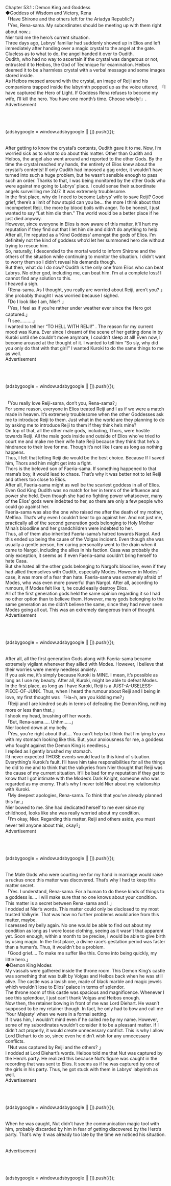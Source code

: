<br/>
<br/>
<br/>
Chapter 53.1 : Demon King and Goddess<br/>
◆Goddess of Wisdom and Victory, Rena<br/>
「Have Shirone and the others left for the Ariadya Republic?」<br/>
「Yes, Rena-sama. My subordinates should be meeting up with them right about now.」<br/>
Nier told me the hero’s current situation.<br/>
Three days ago, Labrys’ familiar had suddenly showed up in Elios and left immediately after handing over a magic crystal to the angel at the gate. Clueless as to what to do, the angel handed it over to Oudith.<br/>
Oudith, who had no way to ascertain if the crystal was dangerous or not, entrusted it to Heibos, the God of Technique for examination. Heibos deemed it to be a harmless crystal with a verbal message and some images stored inside.<br/>
As Heibos messed around with the crystal, an image of Reiji and his companions trapped inside the labyrinth popped up as the voice uttered, 「I have captured the Hero of Light. If Goddess Rena refuses to become my wife, I’ll kill the hero. You have one month’s time. Choose wisely!」.<br/>
Advertisement<br/>
<br/>
<br/>
<br/>
<br/>
     (adsbygoogle = window.adsbygoogle || []).push({});<br/>
<br/>
<br/>
After getting to know the crystal’s contents, Oudith gave it to me. Now, I’m worried sick as to what to do about this matter. Other than Oudith and Heibos, the angel also went around and reported to the other Gods. By the time the crystal reached my hands, the entirety of Elios knew about the crystal’s contents! If only Oudith had imposed a gag order, it wouldn’t have turned into such a huge problem, but he wasn’t sensible enough to pass such an order. Thanks to that, I was being monitored by the other Gods who were against me going to Labrys’ place. I could sense their subordinate angels surveilling me 24/7. It was extremely troublesome.<br/>
In the first place, why do I need to become Labrys’ wife to save Reiji? Good grief, there’s a limit of how stupid can you be… the more I think about that incompetent Reiji, the more by blood boils with anger. To be honest, I just wanted to say “Let him die then.” The world would be a better place if he just died anyway.<br/>
However, since everyone in Elios is now aware of this matter, it’ll hurt my reputation if they find out that I let him die and didn’t do anything to help. After all, I’m reputed as a ‘Kind Goddess’ amongst the gods of Elios. I’m definitely not the kind of goddess who’d let her summoned hero die without trying to rescue him.<br/>
So, naturally, I descended to the mortal world to inform Shirone and the others of the situation while continuing to monitor the situation. I didn’t want to worry them so I didn’t reveal his demands though.<br/>
But then, what do I do now? Oudith is the only one from Elios who can beat Labrys. No other god, including me, can beat him. I’m at a complete loss! I cannot find any solution to this.<br/>
I heaved a sigh.<br/>
「Rena-sama. As I thought, you really are worried about Reiji, aren’t you? 」<br/>
She probably thought I was worried because I sighed.<br/>
「Do I look like I am, Nier? 」<br/>
「Yes, I feel as if you’re rather under weather ever since the Hero got captured.」<br/>
「I see……….」<br/>
I wanted to tell her “TO HELL WITH REIJI!” . The reason for my current mood was Kuna. Ever since I dreamt of the scene of her getting done in by Kuroki until she couldn’t move anymore, I couldn’t sleep at all! Even now, I become aroused at the thought of it. I wanted to tell him “So sly, why did you only do that with that girl!” I wanted Kuroki to do the same things to me as well.<br/>
Advertisement<br/>
<br/>
<br/>
<br/>
<br/>
     (adsbygoogle = window.adsbygoogle || []).push({});<br/>
<br/>
<br/>
「You really love Reiji-sama, don’t you, Rena-sama?」<br/>
For some reason, everyone in Elios treated Reiji and I as if we were a match made in heaven. It’s extremely troublesome when the other Goddesses ask me to introduce Reiji to them. Just what in the world are they planning to do by asking me to introduce Reiji to them if they think he’s mine?<br/>
On top of that, all the other male gods, including, Thors, were hostile towards Reiji. All the male gods inside and outside of Elios who’ve tried to court me and make me their wife hate Reiji because they think that he’s a hindrance to their love for me. Though it’s not like I care as long as nothing happens.<br/>
Thus, I felt that letting Reiji die would be the best choice. Because If I saved him, Thors and him might get into a fight.<br/>
Thors is the beloved son of Faeria-sama. If something happened to that mama’s boy, it would lead to chaos. That’s why it was better not to let Reiji and others too close to Elios.<br/>
After all, Faeria-sama might as well be the scariest goddess in all of Elios. Even God King Oudith was no match for her in terms of the influence and power she held. Even though she had no fighting power whatsoever, many of the Elios’ gods were indebted to her, so there are only a few people who could go against her.<br/>
Faeria-sama was also the one who raised me after the death of my mother, Melfina. That’s why even I couldn’t bear to go against her. And not just me, practically all of the second generation gods belonging to Holy Mother Mina’s bloodline and her grandchildren were indebted to her.<br/>
Thus, all of them also inherited Faeria-sama’s hatred towards Nargol. And this ended up being the cause of the Volgas incident. Even though she was usually a gentle person, her caring personality went to the drain when it came to Nargol, including the allies in his faction. Casa was probably the only exception, it seems as if even Faeria-sama couldn’t bring herself to hate Casa.<br/>
But she hated all the other gods belonging to Nargol’s bloodline, even if they had allied themselves with Oudith, especially Modes. However in Modes’ case, it was more of a fear than hate. Faeria-sama was extremely afraid of Modes, who was even more powerful than Nargol. After all, according to rumours, if Modes felt like it, he could easily destroy Elios.<br/>
All of the first generation gods held the same opinion regarding it so I had no other option than to believe them. However, many gods belonging to the same generation as me didn’t believe the same, since they had never seen Modes going all out. This was an extremely dangerous train of thought.<br/>
Advertisement<br/>
<br/>
<br/>
<br/>
<br/>
     (adsbygoogle = window.adsbygoogle || []).push({});<br/>
<br/>
<br/>
After all, all the first generation Gods along with Faeria-sama became extremely vigilant whenever they allied with Modes. However, I believe that their worries were merely needless anxiety.<br/>
If you ask me, it’s simply because Kuroki is MINE. I mean, it’s possible as long as I use my beauty. After all, Kuroki, might be able to defeat Modes.<br/>
In the first place, as long as I have Kuroki, Reiji is a JUST-A-USELESS-PIECE-OF-JUNK. Thus, when I heard the rumour about Reiji and I being in love, my first thought was 「Ha~h, are you kidding me?」<br/>
「Reiji and I are kindred souls in terms of defeating the Demon King, nothing more or less than that.」<br/>
I shook my head, brushing off her words.<br/>
「But, Rena-sama….. Uhhm……」<br/>
Nier looked down at my belly.<br/>
「Yes, you’re right about that…. You can’t help but think that I’m lying to you with my stomach looking like this. But, your anxiousness for me, a goddess who fought against the Demon King is needless.」<br/>
I replied as I gently brushed my stomach.<br/>
I’d never expected THOSE events would lead to this kind of situation. Everything’s Kuroki’s fault. I’ll have him take responsibilities for all the things he did to me and to think that the valkyries from Nier thought that Reiji was the cause of my current situation. It’ll be bad for my reputation if they get to know that I got intimate with the Modes’s Dark Knight, someone who was regarded as my enemy. That’s why I never told Nier about my relationship with Kuroki.<br/>
「My deepest apologies, Rena-sama. To think that you’ve already planned this far.」<br/>
Nier bowed to me. She had dedicated herself to me ever since my childhood, looks like she was really worried about my condition.<br/>
「I’m okay, Nier. Regarding this matter, Reiji and others aside, you must never tell anyone about this, okay?」<br/>
Advertisement<br/>
<br/>
<br/>
<br/>
<br/>
     (adsbygoogle = window.adsbygoogle || []).push({});<br/>
<br/>
<br/>
The Male Gods who were courting me for my hand in marriage would raise a ruckus once this matter was discovered. That’s why I had to keep this matter secret.<br/>
「Yes. I understand, Rena-sama. For a human to do these kinds of things to a goddess is…. I will make sure that no one knows about your condition. This matter is a secret between Rena-sama and I.」<br/>
I nodded at Nier’s words. This matter could only be disclosed to my most trusted Valkyrie. That was how no further problems would arise from this matter, maybe.<br/>
I caressed my belly again. No one would be able to find out about my condition as long as I wore loose clothing, seeing as it wasn’t that apparent yet. Soon enough, within a month to be precise, I would be able to give birth by using magic. In the first place, a divine race’s gestation period was faster than a human’s. Thus, it wouldn’t be a problem.<br/>
「Good grief…. To make me suffer like this. Come into being quickly, my little hero.」<br/>
◆Demon King Modes<br/>
My vassals were gathered inside the throne room. This Demon King’s castle was something that was built by Volgas and Heibos back when he was still alive. The castle was a lavish one, made of black marble and magic jewels which wouldn’t lose to Elios’ palace in terms of splendor.<br/>
The throne room of this castle was spacious and magnificence. Whenever I see this splendour, I just can’t thank Volgas and Heibos enough.<br/>
Now then, the retainer bowing in front of me was Lord Diehart. He wasn’t supposed to be my retainer though. In fact, he only had to bow and call me ‘Your Majesty’ when we were in a formal setting.<br/>
If it was him, I wouldn’t mind even if he called me by my name. However, some of my subordinates wouldn’t consider it to be a pleasant matter. If I didn’t act properly, it would create unnecessary conflict. This is why I allow Lord Diehart to do so, since even he didn’t wish for any unnecessary conflicts.<br/>
「Nut was captured by Reiji and the others? 」<br/>
I nodded at Lord Diehart’s words. Heibos told me that Nut was captured by the Hero’s party. He realized this because Nut’s figure was caught in the recording that was sent to Elios. It seems as if he was captured by one of the girls in his party. Thus, he got stuck with them in Labrys’ labyrinth as well.<br/>
Advertisement<br/>
<br/>
<br/>
<br/>
<br/>
     (adsbygoogle = window.adsbygoogle || []).push({});<br/>
<br/>
<br/>
When he was caught, Nut didn’t have the communication magic tool with him, probably discarded by him in fear of getting discovered by the Hero’s party. That’s why it was already too late by the time we noticed his situation.<br/>
 <br/>
<br/>
Advertisement<br/>
<br/>
<br/>
<br/>
<br/>
     (adsbygoogle = window.adsbygoogle || []).push({});<br/>
<br/>
 <br/>
<br/>
<br/>
<br/>
<br/>
